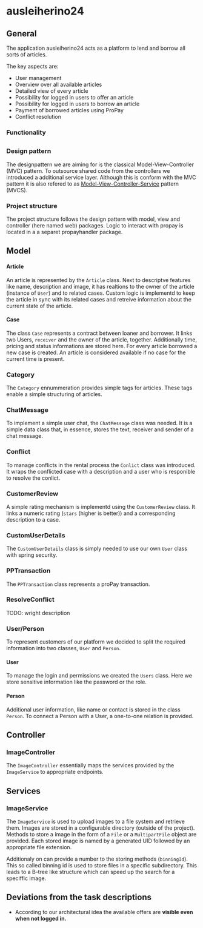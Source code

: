 # ausleiherino24

## General

The application ausleiherino24 acts as a platform to lend and borrow all sorts of articles.

The key aspects are:

* User management
* Overview over all available articles
* Detailed view of every article
* Possibility for logged in users to offer an article
* Possibility for logged in users to borrow an       article
* Payment of borrowed articles using ProPay
* Conflict resolution

### Functionality

## 

### Design pattern

The designpattern we are aiming for is the classical Model-View-Controller (MVC) pattern. To outsource shared code from the controllers we introduced a additional service layer.
Although this is conform with the MVC pattern it is also refered to as
[Model-View-Controller-Service](https://glossar.hs-augsburg.de/Model-View-Controller-Service-Paradigma) pattern (MVCS).

### Project structure

The project structure follows the design pattern with model, view and controller (here named web) packages.
Logic to interact with propay is located in a a separet propayhandler package.

## Model

#### Article
An article is represented by the `Article` class. Next to descriptve features like name, description and image, it has realtions to the owner of the article (instance of `User`) and to related cases. Custom logic is implementd to keep the article in sync with its related cases and retreive information about the current state of the article.

#### Case
The class `Case` represents a contract between loaner and borrower. It links two Users, `receiver` and the owner of the article, together.
Additionally time, pricing and status informations are stored here. For every article borrowed a new case is created.
An article is considered available if no case for the current time is present.

### Category
The `Category` ennummeration provides simple tags for articles.
These tags enable a simple structuring of articles.

### ChatMessage

To implement a simple user chat, the `ChatMessage` class was needed. It is a simple data class that, in essence, stores the text, receiver and sender of a chat message.

### Conflict

To manage conflicts in the rental process the `Conlict` class was introduced. It wraps the conflicted case with a description and a user who is responible to resolve the conlict.

### CustomerReview

A simple rating mechanism is implementd using the `CustomerReview` class. 
It links a numeric rating (`stars` (higher is better)) and a corresponding description to a case.

### CustomUserDetails
The `CustomUserDetails` class is simply needed to use our own `User` class with spring security.

### PPTransaction
The `PPTransaction` class represents a proPay transaction.

### ResolveConflict
TODO: wright description

### User/Person

To represent customers of our platform we decided to split the required information into two classes, `User` and  `Person`.

#### User
To manage the login and permissions we created the `Users` class. Here we store sensitive information like the password or the role.

#### Person
Additional user information, like name or contact is stored in the class `Person`. To connect a Person with a User, a one-to-one relation is provided.


## Controller

### ImageController

The `ImageController` essentially maps the services provided by the `ImageService` to appropriate endpoints.
### 


## Services

### ImageService

The `ImageService` is used to upload images to a file system and retrieve them.
Images are stored in a configurable directory (outside of the project). Methods to store a image in the form of a `File` or a `MultipartFile` object are provided. Each stored image is named by a generated UID followed by an appropriate file extension.

Additionaly on can provide a number to the storing methods (`binningId`). This so called binning id is used to store files in a specific subdirectory. This leads to a B-tree like structure which can speed up the search for a speciffic image.


## Deviations from the task descriptions
* According to our architectural idea the available offers are **visible even when not logged in.**
